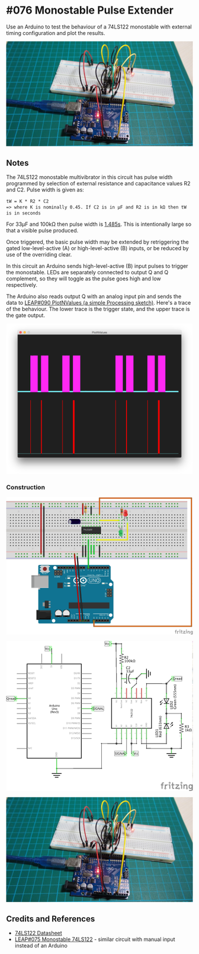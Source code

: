 # #076 Monostable Pulse Extender

Use an Arduino to test the behaviour of a 74LS122 monostable with external timing configuration and plot the results.

![The Build](./assets/MonostablePulseExtender_build.jpg?raw=true)

## Notes

The 74LS122 monostable multivibrator in this circuit has pulse width programmed by selection of external resistance and capacitance values
R2 and C2. Pulse width is given as:

    tW = K * R2 * C2
    => where K is nominally 0.45. If C2 is in μF and R2 is in kΩ then tW is in seconds

For 33μF and 100kΩ then pulse width is [1.485s](https://www.wolframalpha.com/input/?i=0.45+*+100+*+10^3+*+33+*+10^-6).
This is intentionally large so that a visible pulse produced.

Once triggered, the basic pulse width may be extended by retriggering the gated low-level-active (A) or high-level-active (B) inputs,
or be reduced by use of the overriding clear.

In this circuit an Arduino sends high-level-active (B) input pulses to trigger the monostable.
LEDs are separately connected to output Q and Q complement, so they will toggle as the pulse goes high and low respectively.

The Arduino also reads output Q with an analog input pin and sends the data to [LEAP#090 PlotNValues (a simple Processing sketch)](../PlotNValues/).
Here's a trace of the behaviour. The lower trace is the trigger state, and the upper trace is the gate output.

![processing trace](./assets/processing_trace.png?raw=true)

### Construction

![The Breadboard](./assets/MonostablePulseExtender_bb.jpg?raw=true)

![The Schematic](./assets/MonostablePulseExtender_schematic.jpg?raw=true)

![The Build](./assets/MonostablePulseExtender_build.jpg?raw=true)

## Credits and References

* [74LS122 Datasheet](https://www.futurlec.com/74LS/74LS122.shtml)
* [LEAP#075 Monostable 74LS122](../../Electronics101/Monostable122/) - similar circuit with manual input instead of an Arduino
